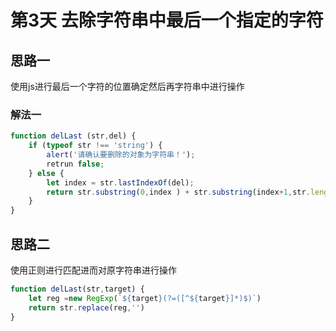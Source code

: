# 第3天 去除字符串中最后一个指定的字符

## 思路一

使用js进行最后一个字符的位置确定然后再字符串中进行操作

### 解法一

```js
function delLast (str,del) {
    if (typeof str !== 'string') {
        alert('请确认要删除的对象为字符串！');
        retrun false;
    } else {
        let index = str.lastIndexOf(del);
        return str.substring(0,index ) + str.substring(index+1,str.length);
    }
}
```

## 思路二

使用正则进行匹配进而对原字符串进行操作

```js
function delLast(str,target) {
    let reg =new RegExp(`${target}(?=([^${target}]*)$)`)
    return str.replace(reg,'')
}
```